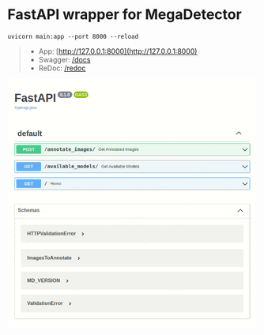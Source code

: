 # FastAPI wrapper for MegaDetector

```
uvicorn main:app --port 8000 --reload
```
> - App: [http://127.0.0.1:8000](http://127.0.0.1:8000)
> - Swagger: [/docs](http://127.0.0.1:8000/docs)
> - ReDoc: [/redoc](http://127.0.0.1:8000/redoc)

![MegaDetector FastAPI demo](/assets/api_demo.gif)
